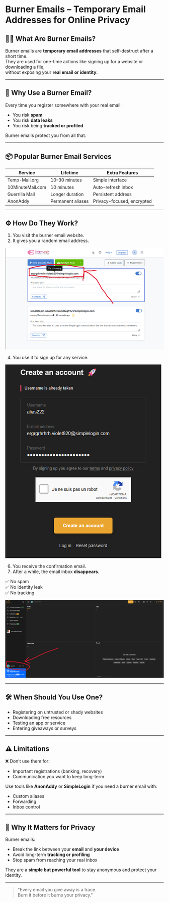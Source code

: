 
# Burner Emails – Temporary Email Addresses for Online Privacy

## 🕵️‍♂️ What Are Burner Emails?

Burner emails are **temporary email addresses** that self-destruct after a short time.  
They are used for one-time actions like signing up for a website or downloading a file,  
without exposing your **real email or identity**.

---

## 🎯 Why Use a Burner Email?

Every time you register somewhere with your real email:
- You risk **spam**
- You risk **data leaks**
- You risk being **tracked or profiled**

Burner emails protect you from all that.

---

## 📦 Popular Burner Email Services

| Service              | Lifetime        | Extra Features        |
|----------------------|------------------|------------------------|
| Temp-Mail.org        | 10–30 minutes    | Simple interface       |
| 10MinuteMail.com     | 10 minutes       | Auto-refresh inbox     |
| Guerrilla Mail       | Longer duration  | Persistent address     |
| AnonAddy             | Permanent aliases | Privacy-focused, encrypted |

---

## ⚙️ How Do They Work?

1. You visit the burner email website.
2. It gives you a random email address.

![Alt text](caps/fake.png)
   
4. You use it to sign up for any service.


![Alt text](caps/e1.png)
  
6. You receive the confirmation email.
7. After a while, the email inbox **disappears**.



✅ No spam  
✅ No identity leak  
✅ No tracking


![Alt text](caps/e2.png)


---

## 🛠️ When Should You Use One?

- Registering on untrusted or shady websites
- Downloading free resources
- Testing an app or service
- Entering giveaways or surveys

---

## ⚠️ Limitations

❌ Don’t use them for:
- Important registrations (banking, recovery)
- Communication you want to keep long-term

Use tools like **AnonAddy** or **SimpleLogin** if you need a burner email with:
- Custom aliases
- Forwarding
- Inbox control

---

## 🔐 Why It Matters for Privacy

Burner emails:
- Break the link between your **email** and **your device**
- Avoid long-term **tracking or profiling**
- Stop spam from reaching your real inbox

They are a **simple but powerful tool** to stay anonymous and protect your identity.

---

> "Every email you give away is a trace.  
> Burn it before it burns your privacy."
